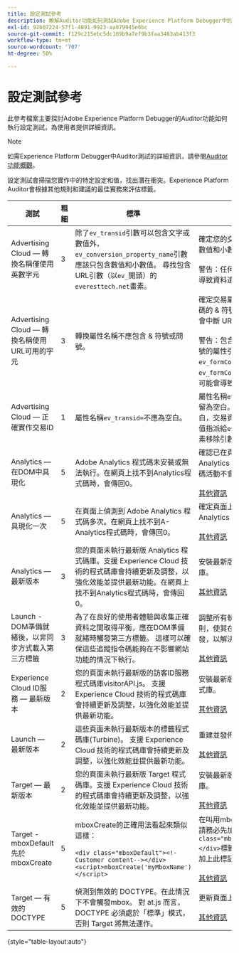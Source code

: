 ```yaml
---
title: 設定測試參考
description: 瞭解Auditor功能如何測試Adobe Experience Platform Debugger中的設定。
exl-id: 92b07224-57f1-4891-9923-aa079945e6bc
source-git-commit: f129c215ebc5dc169b9a7ef9b3faa3463ab413f3
workflow-type: tm+mt
source-wordcount: '707'
ht-degree: 50%

---
```


# 設定測試參考

此參考檔案主要探討Adobe Experience Platform Debugger的Auditor功能如何執行設定測試，為使用者提供詳細資訊。

>[!NOTE]
>
>如需Experience Platform Debugger中Auditor測試的詳細資訊，請參閱[Auditor功能概觀](./overview.md)。

設定測試會掃描您實作中的特定設定和值，找出潛在衝突。Experience Platform Auditor會根據其他規則和建議的最佳實務來評估標籤。

| 測試 | 粗細 | 標準 | 建議 |
| --- | --- | --- | --- |
| Advertising Cloud — 轉換名稱僅使用英數字元 | 3 | 除了`ev_transid`引數可以包含文字或數值外，`ev_conversion_property_name`引數應該只包含數值和小數值。 尋找包含URL引數（以`ev_`開頭）的`everesttech.net`畫素。 | 確定您的交易屬性參數只包含數值和小數值。<br><br>警告：任何其他值型別都可能導致資料遺失。 |
| Advertising Cloud — 轉換名稱使用URL可用的字元 | 3 | 轉換屬性名稱不應包含 &amp; 符號或問號。 | 確定交易屬性參數未包含非編碼的 &amp; 符號或問號。這些符號會中斷 URL 格式。<br><br>警告：包含非編碼&amp;符號或問號的屬性引數（例如： `ev_formComplete?=1`或`ev_formComplete&Submit=1`）可能會導致資料遺失。 |
| Advertising Cloud — 正確實作交易ID | 1 | 屬性名稱`ev_transid=`不應為空白。 | 屬性名稱`ev_transid=`不應保留為空白。 若將其保留為空白，交易資料可能會遺失。將值指派給`ev_transid=`或從畫素移除引數。 |
| Analytics — 在DOM中具現化 | 5 | Adobe Analytics 程式碼未安裝或無法執行。在網頁上找不到Analytics程式碼時，會傳回0。 | 確認已在頁面上實作 Analytics 標記，且後續指令碼活動不會加以封鎖。<br><br>[其他資訊](https://experienceleague.adobe.com/docs/analytics/implementation/home.html?lang=zh-Hant) |
| Analytics — 具現化一次 | 5 | 在頁面上偵測到 Adobe Analytics 程式碼多次。在網頁上找不到A-Analytics程式碼時，會傳回0。 | 確定頁面上只有一個 Analytics 標記。<br><br>[其他資訊](https://experienceleague.adobe.com/docs/analytics/implementation/home.html?lang=zh-Hant) |
| Analytics — 最新版本 | 3 | 您的頁面未執行最新版 Analytics 程式碼庫。支援 Experience Cloud 技術的程式碼庫會持續更新及調整，以強化效能並提供最新功能。在網頁上找不到Analytics程式碼時，會傳回0。 | 安裝最新版的 Analytics 程式庫。<br><br>[其他資訊](https://experienceleague.adobe.com/docs/analytics/implementation/appmeasurement-updates.html?lang=zh-Hant) |
| Launch - DOM準備就緒後，以非同步方式載入第三方標籤 | 3 | 為了在良好的使用者體驗與收集正確資料之間取得平衡，應在DOM準備就緒時觸發第三方標籤。 這樣可以確保這些追蹤指令碼能夠在不影響網站功能的情況下執行。 | 調整所有執行第三方畫素的規則，使其在DOM就緒時引發，以解決此問題。<br><br>[其他資訊](../../tags/ui/managing-resources/rules.md) |
| Experience Cloud ID服務 — 最新版本 | 2 | 您的頁面未執行最新版的訪客ID服務程式碼庫visitorAPI.js。 支援 Experience Cloud 技術的程式碼庫會持續更新及調整，以強化效能並提供最新功能。 | 安裝最新版的訪客 ID 服務程式庫。<br><br>[其他資訊](https://experienceleague.adobe.com/docs/id-service/using/id-service-api/library.html?lang=zh-Hant) |
| Launch — 最新版本 | 2 | 這些頁面未執行最新版本的標籤程式碼庫(Turbine)。 支援 Experience Cloud 技術的程式碼庫會持續更新及調整，以強化效能並提供最新功能。 | 重建並發佈標籤程式庫。<br><br>[其他資訊](../../tags/quick-start/quick-start.md) |
| Target — 最新版本 | 2 | 您的頁面未執行最新版 Target 程式碼庫。支援 Experience Cloud 技術的程式碼庫會持續更新及調整，以強化效能並提供最新功能。 | 安裝最新版的 Target 程式庫。<br><br>[其他資訊](https://developer.adobe.com/target/implement/client-side/) |
| Target - mboxDefault先於mboxCreate | 5 | mboxCreate的正確用法看起來類似這樣： <br><br> `<div class="mboxDefault"><!-Customer content--></div><script>mboxCreate('myMboxName')</script>` | 在叫用mboxCreate()之前，請務必先加上`<div class="mboxDefault"></div>`標籤。 at.js 不會為您加上此標記。<br><br>[其他資訊](https://developer.adobe.com/target/implement/client-side/) |
| Target — 有效的DOCTYPE | 5 | 偵測到無效的 DOCTYPE。在此情況下不會觸發mbox。  對 at.js 而言，DOCTYPE 必須處於「標準」模式，否則 Target 將無法運作。 | 更新頁面上的 DOCTYPE。<br><br>[其他資訊](https://developer.adobe.com/target/implement/client-side/atjs/target-atjs-faq/) |

{style="table-layout:auto"}
